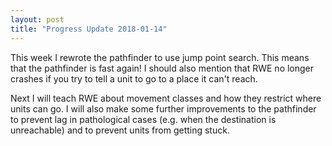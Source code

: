 ```yaml
---
layout: post
title: "Progress Update 2018-01-14"
---
```


This week I rewrote the pathfinder to use jump point search. This means that the pathfinder is fast again! I should also mention that RWE no longer crashes if you try to tell a unit to go to a place it can't reach.

Next I will teach RWE about movement classes and how they restrict where units can go. I will also make some further improvements to the pathfinder to prevent lag in pathological cases (e.g. when the destination is unreachable) and to prevent units from getting stuck.

